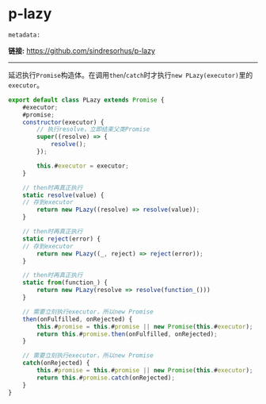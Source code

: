# p-lazy

`metadata:`

**链接:** https://github.com/sindresorhus/p-lazy

---

延迟执行`Promise`构造体。在调用`then`/`catch`时才执行`new PLazy(executor)`里的`executor`。

```js
export default class PLazy extends Promise {
	#executor;
	#promise;
	constructor(executor) {
		// 执行resolve，立即结束父类Promise
		super((resolve) => {
			resolve();
		});

		this.#executor = executor;
	}

	// then时再真正执行
	static resolve(value) {
    // 存到executor
		return new PLazy((resolve) => resolve(value));
	}

	// then时再真正执行
	static reject(error) {
    // 存到executor
		return new PLazy((_, reject) => reject(error));
	}

	// then时再真正执行
	static from(function_) {
		return new PLazy(resolve => resolve(function_()))
	}

	// 需要立刻执行executor，所以new Promise
	then(onFulfilled, onRejected) {
		this.#promise = this.#promise || new Promise(this.#executor);
		return this.#promise.then(onFulfilled, onRejected);
	}

	// 需要立刻执行executor，所以new Promise
	catch(onRejected) {
		this.#promise = this.#promise || new Promise(this.#executor);
		return this.#promise.catch(onRejected);
	}
}

```